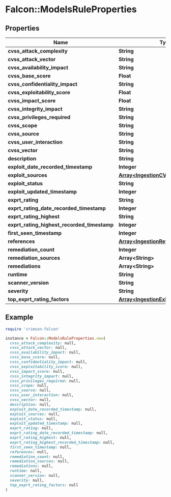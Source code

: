 # Falcon::ModelsRuleProperties

## Properties

| Name | Type | Description | Notes |
| ---- | ---- | ----------- | ----- |
| **cvss_attack_complexity** | **String** |  |  |
| **cvss_attack_vector** | **String** |  |  |
| **cvss_availability_impact** | **String** |  |  |
| **cvss_base_score** | **Float** |  |  |
| **cvss_confidentiality_impact** | **String** |  |  |
| **cvss_exploitability_score** | **Float** |  |  |
| **cvss_impact_score** | **Float** |  |  |
| **cvss_integrity_impact** | **String** |  |  |
| **cvss_privileges_required** | **String** |  |  |
| **cvss_scope** | **String** |  |  |
| **cvss_source** | **String** |  |  |
| **cvss_user_interaction** | **String** |  |  |
| **cvss_vector** | **String** |  |  |
| **description** | **String** |  |  |
| **exploit_date_recorded_timestamp** | **Integer** |  |  |
| **exploit_sources** | [**Array&lt;IngestionCVEExploitSource&gt;**](IngestionCVEExploitSource.md) |  |  |
| **exploit_status** | **String** |  |  |
| **exploit_updated_timestamp** | **Integer** |  |  |
| **exprt_rating** | **String** |  |  |
| **exprt_rating_date_recorded_timestamp** | **Integer** |  |  |
| **exprt_rating_highest** | **String** |  |  |
| **exprt_rating_highest_recorded_timestamp** | **Integer** |  |  |
| **first_seen_timestamp** | **Integer** |  |  |
| **references** | [**Array&lt;IngestionReference&gt;**](IngestionReference.md) |  |  |
| **remediation_count** | **Integer** |  |  |
| **remediation_sources** | **Array&lt;String&gt;** |  |  |
| **remediations** | **Array&lt;String&gt;** |  |  |
| **runtime** | **String** |  |  |
| **scanner_version** | **String** |  |  |
| **severity** | **String** |  |  |
| **top_exprt_rating_factors** | [**Array&lt;IngestionExPRTRatingFactors&gt;**](IngestionExPRTRatingFactors.md) |  |  |

## Example

```ruby
require 'crimson-falcon'

instance = Falcon::ModelsRuleProperties.new(
  cvss_attack_complexity: null,
  cvss_attack_vector: null,
  cvss_availability_impact: null,
  cvss_base_score: null,
  cvss_confidentiality_impact: null,
  cvss_exploitability_score: null,
  cvss_impact_score: null,
  cvss_integrity_impact: null,
  cvss_privileges_required: null,
  cvss_scope: null,
  cvss_source: null,
  cvss_user_interaction: null,
  cvss_vector: null,
  description: null,
  exploit_date_recorded_timestamp: null,
  exploit_sources: null,
  exploit_status: null,
  exploit_updated_timestamp: null,
  exprt_rating: null,
  exprt_rating_date_recorded_timestamp: null,
  exprt_rating_highest: null,
  exprt_rating_highest_recorded_timestamp: null,
  first_seen_timestamp: null,
  references: null,
  remediation_count: null,
  remediation_sources: null,
  remediations: null,
  runtime: null,
  scanner_version: null,
  severity: null,
  top_exprt_rating_factors: null
)
```

